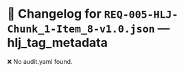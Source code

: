 # 📝 Changelog for `REQ-005-HLJ-Chunk_1-Item_8-v1.0.json` — **hlj_tag_metadata**

❌ No audit.yaml found.
